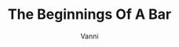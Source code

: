 ---
media: "images/rounds/round_2/bar.png"
media_type: image
type: art
title: The Beginnings Of A Bar
author: [Vanni]
desc: Crewmembers being to set up the colony's bar and kitchen, and arrange to transport food from Botany.
---